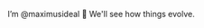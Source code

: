 I’m @maximusideal 💞️ We'll see how things evolve. 

<!---
maximusideal/maximusideal is a ✨ special ✨ repository because its `README.md` (this file) appears on your GitHub profile.
You can click the Preview link to take a look at your changes.
--->
